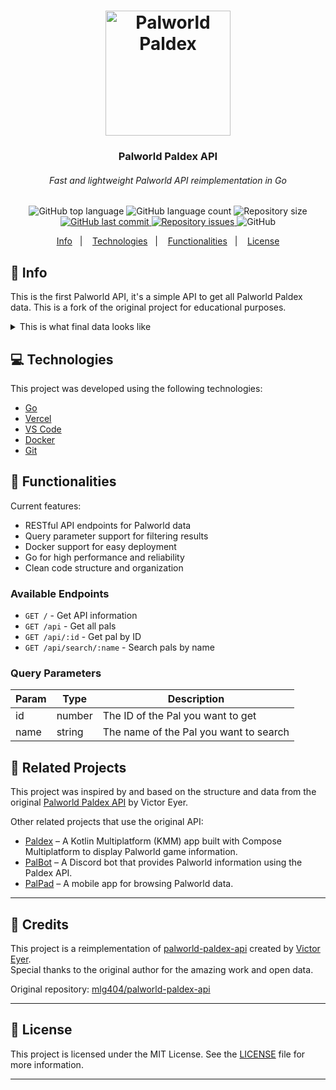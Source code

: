 <h1 align="center">
  <img alt="Palworld Paldex" title="Palworld Paldex" src=".github/pal.png" width="200px" />
</h1>

<h3 align="center">
  Palworld Paldex API
</h3>
<h6 align="center"><i>Fast and lightweight Palworld API reimplementation in Go</i></h6>

<p align="center">
  <img alt="GitHub top language" src="https://img.shields.io/github/languages/top/PedroRBC/paldex-api.svg">

  <img alt="GitHub language count" src="https://img.shields.io/github/languages/count/PedroRBC/paldex-api.svg">

  <img alt="Repository size" src="https://img.shields.io/github/repo-size/PedroRBC/paldex-api.svg">
  <a href="https://github.com/PedroRBC/paldex-api/commits/master">
    <img alt="GitHub last commit" src="https://img.shields.io/github/last-commit/PedroRBC/paldex-api.svg">
  </a>

  <a href="https://github.com/PedroRBC/paldex-api/issues">
    <img alt="Repository issues" src="https://img.shields.io/github/issues/PedroRBC/paldex-api.svg">
  </a>

  <img alt="GitHub" src="https://img.shields.io/github/license/PedroRBC/paldex-api.svg">
</p>

<p align="center">
  <a href="#rocket-info">Info</a>&nbsp;&nbsp;&nbsp;|&nbsp;&nbsp;&nbsp;
  <a href="#computer-technologies">Technologies</a>&nbsp;&nbsp;&nbsp;|&nbsp;&nbsp;&nbsp;
  <a href="#mag_right-functionalities">Functionalities</a>&nbsp;&nbsp;&nbsp;|&nbsp;&nbsp;&nbsp;
  <a href="#memo-license">License</a>
</p>

## :rocket: Info

This is the first Palworld API, it's a simple API to get all Palworld Paldex data. This is a fork of the original project for educational purposes.

<details>
  <summary>This is what final data looks like</summary>

```json
{
  "content": [
    {
      "id": 85,
      "key": "085",
      "image": "/public/images/paldeck/085.png",
      "name": "Relaxaurus",
      "wiki": "https://palworld.fandom.com/wiki/Relaxaurus",
      "types": ["dragon", "water"],
      "imageWiki": "https://static.wikia.nocookie.net/palworld/images/0/01/Relaxaurus_menu.png/",
      "suitability": [
        {
          "type": "watering",
          "image": "/public/images/works/watering.png",
          "level": 2
        },
        {
          "type": "transporting",
          "image": "/public/images/works/transporting.png",
          "level": 1
        }
      ],
      "drops": ["high_quality_pal_oil", "ruby"],
      "aura": {
        "name": "hungry_missile",
        "description": "Can be ridden. Can rapidly fire a missile launcher while mounted.",
        "tech": null
      },
      "description": "Contrary to its blasé appearance, it's quite ferocious.\nIt perceives everything in its sight as prey and will stop at nothing to devour it.",
      "skills": [
        {
          "level": 1,
          "name": "dragon_cannon",
          "type": "dragon",
          "cooldown": 2,
          "power": 30,
          "description": "Hurls an energy ball imbued with draconic energy at an enemy.\n"
        }
      ],
      "stats": {
        "hp": 110,
        "attack": {
          "melee": 110,
          "ranged": 100
        },
        "defense": 70,
        "speed": {
          "ride": 800,
          "run": 650,
          "walk": 60
        },
        "stamina": 100,
        "support": 100
      },
      "asset": "LazyDragon",
      "genus": "monster",
      "rarity": 8,
      "price": 10240,
      "size": "xl"
    }
  ],
  "page": 1,
  "limit": 10,
  "count": 1,
  "total": 1
}
```

</details>

## :computer: Technologies

This project was developed using the following technologies:

- [Go](https://golang.org/)
- [Vercel](https://vercel.com/)
- [VS Code](https://code.visualstudio.com/)
- [Docker](https://www.docker.com/)
- [Git](https://git-scm.com/)

## :mag_right: Functionalities

Current features:

- RESTful API endpoints for Palworld data
- Query parameter support for filtering results
- Docker support for easy deployment
- Go for high performance and reliability
- Clean code structure and organization

### Available Endpoints

- `GET /` - Get API information
- `GET /api` - Get all pals
- `GET /api/:id` - Get pal by ID
- `GET /api/search/:name` - Search pals by name

### Query Parameters

| Param       | Type   | Description                                           |
| ----------- | ------ | ----------------------------------------------------- |
| id          | number | The ID of the Pal you want to get                     |
| name        | string | The name of the Pal you want to search                |

## :rocket: Related Projects

This project was inspired by and based on the structure and data from the original [Palworld Paldex API](https://github.com/mlg404/palworld-paldex-api) by Victor Eyer.

Other related projects that use the original API:

- [Paldex](https://github.com/viethua99/Paldex) – A Kotlin Multiplatform (KMM) app built with Compose Multiplatform to display Palworld game information.
- [PalBot](https://github.com/nibalizer/palbot-rs/) – A Discord bot that provides Palworld information using the Paldex API.
- [PalPad](https://github.com/Juanvic/PalPad) – A mobile app for browsing Palworld data.

---

## :star2: Credits

This project is a reimplementation of [palworld-paldex-api](https://github.com/mlg404/palworld-paldex-api) created by [Victor Eyer](https://github.com/mlg404).  
Special thanks to the original author for the amazing work and open data.

Original repository: [mlg404/palworld-paldex-api](https://github.com/mlg404/palworld-paldex-api)

---

## :memo: License

This project is licensed under the MIT License. See the [LICENSE](https://github.com/PedroRBC/paldex-api/blob/master/LICENSE) file for more information.


---